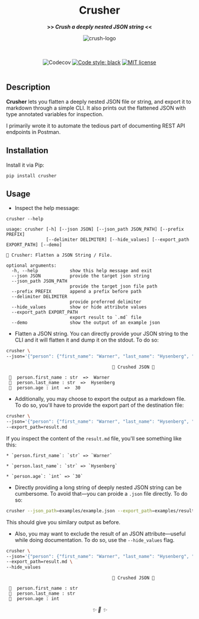<div align="center">

<h1>Crusher</h1>

<strong>>> <i>Crush a deeply nested JSON string</i> <<</strong>


<img src="https://user-images.githubusercontent.com/30027932/107146854-d7a57600-6974-11eb-978e-aab0b94743da.png" alt="crush-logo">

<br></br>
![Codecov](https://img.shields.io/codecov/c/github/rednafi/crusher?color=pink&style=flat-square&logo=appveyor)
[![Code style: black](https://img.shields.io/badge/code%20style-black-000000.svg?style=flat-square&logo=appveyor)](https://github.com/python/black)
[![MIT license](https://img.shields.io/badge/License-MIT-blue.svg?style=flat-square&logo=appveyor)](./LICENSE)
<br></br>

</div>

## Description

**Crusher** lets you flatten a deeply nested JSON file or string, and export it to markdown through a simple CLI. It also prints out the flattened JSON with type annotated variables for inspection.

I primarily wrote it to automate the tedious part of documenting REST API endpoints in Postman.

## Installation

Install it via Pip:

```
pip install crusher
```

## Usage

* Inspect the help message:

```
crusher --help
```

```
usage: crusher [-h] [--json JSON] [--json_path JSON_PATH] [--prefix PREFIX]
               [--delimiter DELIMITER] [--hide_values] [--export_path EXPORT_PATH] [--demo]

🗿 Crusher: Flatten a JSON String / File.

optional arguments:
  -h, --help            show this help message and exit
  --json JSON           provide the target json string
  --json_path JSON_PATH
                        provide the target json file path
  --prefix PREFIX       append a prefix before path
  --delimiter DELIMITER
                        provide preferred delimiter
  --hide_values         show or hide attribute values
  --export_path EXPORT_PATH
                        export result to `.md` file
  --demo                show the output of an example json
```

* Flatten a JSON string. You can directly provide your JSON string to the CLI and it will flatten it and dump it on the stdout. To do so:

```bash
crusher \
--json='{"person": {"first_name": "Warner", "last_name": "Hysenberg", "age": 30}}'
```

```
                                        🍺 Crushed JSON 🍺

 🌳  person.first_name : str  =>  Warner
 🌳  person.last_name : str  =>  Hysenberg
 🌳  person.age : int  =>  30
```

* Additionally, you may choose to export the output as a markdown file. To do so, you'll have to provide the export part of the destination file:

```bash
crusher \
--json='{"person": {"first_name": "Warner", "last_name": "Hysenberg", "age": 30}}' \
--export_path=result.md
```

If you inspect the content of the `result.md` file, you'll see something like this:

```
* `person.first_name`: `str` => `Warner`

* `person.last_name`: `str` => `Hysenberg`

* `person.age`: `int` => `30`
```


* Directly providing a long string of deeply nested JSON string can be cumbersome. To avoid that—you can proide a `.json` file directly. To do so:

```bash
crusher --json_path=examples/example.json --export_path=examples/result.md
```

This should give you similary output as before.

* Also, you may want to exclude the result of an JSON attribute—useful while doing documentation. To do so, use the `--hide_values` flag.

```bash
crusher \
--json='{"person": {"first_name": "Warner", "last_name": "Hysenberg", "age": 30}}' \
--export_path=result.md \
--hide_values
```

```
                                        🍺 Crushed JSON 🍺

 🌳  person.first_name : str
 🌳  person.last_name : str
 🌳  person.age : int
```


<div align="center">
<i> ✨ 🍰 ✨ </i>
</div>
